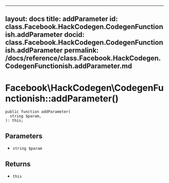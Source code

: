 
***

layout: docs
title: addParameter
id: class.Facebook.HackCodegen.CodegenFunctionish.addParameter
docid: class.Facebook.HackCodegen.CodegenFunctionish.addParameter
permalink: /docs/reference/class.Facebook.HackCodegen.CodegenFunctionish.addParameter.md
---







# Facebook\\HackCodegen\\CodegenFunctionish::addParameter()




``` Hack
public function addParameter(
  string $param,
): this;
```




## Parameters




+ ` string $param `




## Returns




* ` this `